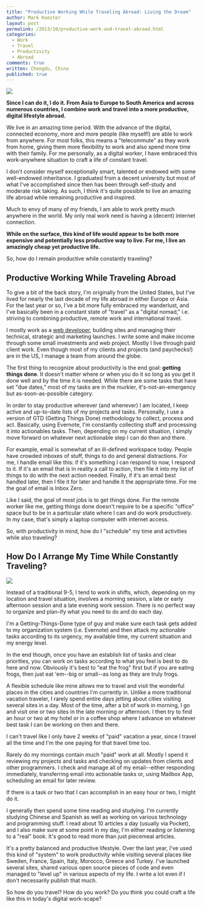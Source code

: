 ```yaml
---
title: "Productive Working While Traveling Abroad: Living the Dream"
author: Mark Koester
layout: post
permalink: /2013/10/productive-work-and-travel-abroad.html
categories:
  - Work
  - Travel
  - Productivity
  - Abroad
comments: true
written: Chengdu, China
published: true
---
```


![](http://farm8.staticflickr.com/7407/9808329545_62ffe0880f_c.jpg)

**Since I can do it, I do it. From Asia to Europe to South America and across numerous countries, I combine work and travel into a more productive, digital lifestyle abroad.**

We live in an amazing time period. With the advance of the digital, connected economy, more and more people (like myself!) are able to work from anywhere. For most folks, this means a "telecommute" as they work from home, giving them more flexibility to work and also spend more time with their family. For me personally, as a digital worker, I have embraced this work-anywhere situation to craft a life of constant travel.

I don't consider myself exceptionally smart, talented or endowed with some well-endowed inheritance. I graduated from a decent university but most of what I've accomplished since then has been through self-study and moderate risk taking. As such, I think it's quite possible to live an amazing life abroad while remaining productive and inspired.

Much to envy of many of my friends, I am able to work pretty much anywhere in the world. My only real work need is having a (decent) internet connection.

**While on the surface, this kind of life would appear to be both more expensive and potentially less productive way to live. For me, I live an amazingly cheap yet productive life.**

So, how do I remain productive while constantly traveling?

<!--More-->

## Productive Working While Traveling Abroad

To give a bit of the back story, I'm originally from the United States, but I've lived for nearly the last decade of my life abroad in either Europe or Asia. For the last year or so, I've a bit more fully embraced my wanderlust, and I've basically been in a constant state of "travel" as a "digital nomad," i.e. striving to combining productive, remote work and international travel.

I mostly work as a [web developer](int3c.com), building sites and managing their technical, strategic and marketing launches. I write some and make income through some small investments and web project. Mostly I live through paid client work. Even though most of my clients and projects (and paychecks!) are in the US, I manage a team from around the globe.

The first thing to recognize about productivity is the end goal: **getting things done**. It doesn't matter where or when you do it so long as you get it done well and by the time it is needed. While there are some tasks that have set "due dates," most of my tasks are in the murkier, it's-not-an-emergency but as-soon-as-possible category.

In order to stay productive wherever (and whenever) I am located, I keep active and up-to-date lists of my projects and tasks. Personally, I use a version of GTD (Getting Things Done) methodology to collect, process and act. Basically, using Evernote, I'm constantly collecting stuff and processing it into actionables tasks. Then, depending on my current situation, I simply move forward on whatever next actionable step I can do then and there.

For example, email is somewhat of an ill-defined workspace today. People have crowded inboxes of stuff, things to do and general distractions. For me, I handle email like this: if it's something I can respond to now, I respond to it. If it's an email that is in reality a call to action, then file it into my list of things to do with the next action needed. Finally, if it's an email best handled later, then I file it for later and handle it the appropriate time. For me the goal of email is Inbox Zero.

Like I said, the goal of most jobs is to get things done. For the remote worker like me, getting things done doesn't require to be a specific "office" space but to be in a particular state where I can and do work productively. In my case, that's simply a laptop computer with internet access.

So, with productivity in mind, how do I "schedule" my time and activities while also traveling?

## How Do I Arrange My Time While Constantly Traveling?

![](http://farm8.staticflickr.com/7405/9808335616_cf3ed1d276.jpg)

Instead of a traditional 9-5, I tend to work in shifts, which, depending on my location and travel situation, involves a morning session, a late or early afternoon session and a late evening work session. There is no perfect way to organize and plan-ify what you need to do and do each day.

I'm a Getting-Things-Done type of guy and make sure each task gets added to my organization system (i.e. Evernote) and then attack my actionable tasks according to its urgency, my available time, my current situation and my energy level.

In the end though, once you have an establish list of tasks and clear priorities, you can work on tasks according to what you feel is best to do here and now. Obviously it's best to "eat the frog" first but if you are eating frogs, then just eat 'em--big or small--as long as they are truly frogs.

A flexible schedule like mine allows me to travel and visit the wonderful places in the cities and countries I'm currently in. Unlike a more traditional vacation traveler, I rarely spend entire days jetting about cities visiting several sites in a day. Most of the time, after a bit of work in morning, I go and visit one or two sites in the late morning or afternoon. I then try to find an hour or two at my hotel or in a coffee shop where I advance on whatever best task I can be working on then and there.

I can't travel like I only have 2 weeks of "paid" vacation a year, since I travel all the time and I'm the one paying for that travel time too.

Rarely do my mornings contain much "paid" work at all. Mostly I spend it reviewing my projects and tasks and checking on updates from clients and other programmers. I check and manage all of my email--either responding immediately, transferring email into actionable tasks or, using Mailbox App, scheduling an email for later review.

If there is a task or two that I can accomplish in an easy hour or two, I might do it.

I generally then spend some time reading and studying. I'm currently studying Chinese and Spanish as well as working on various technology and programming stuff. I read about 10 articles a day (usually via Pocket), and I also make sure at some point in my day, I'm either reading or listening to a "real" book. It's good to read more than just piecemeal articles.

It's a pretty balanced and productive lifestyle. Over the last year, I've used this kind of "system" to work productivity while visiting several places like Sweden, France, Spain, Italy, Morocco, Greece and Turkey. I've launched several sites, shared various open source pieces of code and even managed to "level up" in various aspects of my life. I write a lot even if I don't necessarily publish that much.

So how do you travel? How do you work? Do you think you could craft a life like this in today's digital work-scape?
